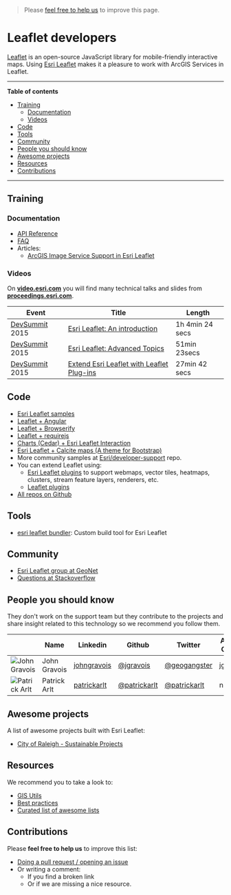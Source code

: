 > Please [feel free to help us](#contributions) to improve this page.

# Leaflet developers
[Leaflet](http://leafletjs.com/) is an open-source JavaScript library for mobile-friendly interactive maps. Using [Esri Leaflet](https://github.com/Esri/esri-leaflet) makes it a pleasure to work with ArcGIS Services in Leaflet.

---

<!-- START doctoc generated TOC please keep comment here to allow auto update -->
<!-- DON'T EDIT THIS SECTION, INSTEAD RE-RUN doctoc TO UPDATE -->
**Table of contents**

- [Training](#training)
  - [Documentation](#documentation)
  - [Videos](#videos)
- [Code](#code)
- [Tools](#tools)
- [Community](#community)
- [People you should know](#people-you-should-know)
- [Awesome projects](#awesome-projects)
- [Resources](#resources)
- [Contributions](#contributions)

<!-- END doctoc generated TOC please keep comment here to allow auto update -->

---

## Training
### Documentation
* [API Reference](http://esri.github.io/esri-leaflet/api-reference/)
* [FAQ](https://github.com/Esri/esri-leaflet#frequently-asked-questions)
* Articles:
  * [ArcGIS Image Service Support in Esri Leaflet](http://tomwayson.com/2014/08/24/arcgis-image-service-support-in-esri-leaflet/)

### Videos
On [**video.esri.com**](http://video.esri.com/search/leaflet) you will find many technical talks and slides from [**proceedings.esri.com**](https://www.google.es/webhp?sourceid=chrome-instant&ion=1&espv=2&ie=UTF-8#q=site%3Aproceedings.esri.com%20leaflet).

|Event|Title|Length|
|---|---|---|
|[DevSummit](http://www.esri.com/events/devsummit) 2015|[Esri Leaflet: An introduction](http://www.esri.com/videos/watch?videoid=4314&channelid=LegacyVideo&isLegacy=true&title=esri-leaflet:-an-introduction)|1h 4min 24 secs
|[DevSummit](http://www.esri.com/events/devsummit) 2015|[Esri Leaflet: Advanced Topics](http://www.esri.com/videos/watch?videoid=4315&channelid=LegacyVideo&isLegacy=true&title=esri-leaflet:-advanced-topics)|51min 23secs
|[DevSummit](http://www.esri.com/events/devsummit) 2015|[Extend Esri Leaflet with Leaflet Plug-ins](http://www.esri.com/videos/watch?videoid=4420&channelid=LegacyVideo&isLegacy=true&title=extend-esri-leaflet-with-leaflet-plug-ins)|27min 42 secs

## Code

* [Esri Leaflet samples](http://esri.github.io/esri-leaflet/examples/)
* [Leaflet + Angular](https://github.com/Esri/developer-support/tree/gh-pages/web-leaflet/angular)
* [Leaflet + Browserify](https://github.com/Esri/developer-support/tree/gh-pages/web-leaflet/browserify)
* [Leaflet + requirejs](https://github.com/Esri/developer-support/tree/gh-pages/web-leaflet/requirejs)
* [Charts (Cedar) + Esri Leaflet Interaction](http://esri.github.io/cedar/examples/bar-map-leaflet-integration.html)
* [Esri Leaflet + Calcite maps (A theme for Bootstrap)](http://esri.github.io/calcite-maps/samples/index.html)
* More community samples at [Esri/developer-support](https://github.com/Esri/developer-support/tree/gh-pages/web-leaflet) repo.
* You can extend Leaflet using:
  * [Esri Leaflet plugins](http://esri.github.io/esri-leaflet/plugins/) to support webmaps, vector tiles, heatmaps, clusters, stream feature layers, renderers, etc.
  * [Leaflet plugins](http://leafletjs.com/plugins.html)
* [All repos on Github](https://github.com/search?q=org%3AEsri+leaflet)

## Tools
* [esri leaflet bundler](https://github.com/Esri/esri-leaflet-bundler): Custom build tool for Esri Leaflet

## Community
* [Esri Leaflet group at GeoNet](https://geonet.esri.com/groups/esri-leaflet)
* [Questions at Stackoverflow](http://stackoverflow.com/search?q=%5Bleaflet%5D+and+%5Barcgis%5D+or+%5Besri-leaflet%5D+or+%5Bleaflet%5D+and+%5Besri%5D+)

## People you should know
They don't work on the support team but they contribute to the projects and share insight related to this technology so we recommend you follow them.

||Name|Linkedin|Github|Twitter|ArcGIS Online|Geonet|Stackoverflow|
|---|---|---|---|---|---|---|---|
|![John Gravois](https://avatars1.githubusercontent.com/u/3011734?v=3&s=50)|John Gravois|[johngravois](https://www.linkedin.com/in/johngravois)|[@jgravois](https://github.com/jgravois)|[@geogangster](https://twitter.com/geogangster)|[jgravois](http://www.arcgis.com/home/search.html?q=owner:jgravois)|[@JGravois-esristaff](https://geonet.esri.com/people/JGravois-esristaff)|[jgravois](http://stackoverflow.com/users/494139/jgravois)|
|![Patrick Arlt](https://avatars2.githubusercontent.com/u/378557?v=3&s=50)|Patrick Arlt|[patrickarlt](https://www.linkedin.com/in/patrickarlt)|[@patrickarlt](https://github.com/patrickarlt)|[@patrickarlt](https://twitter.com/patrickarlt)|n.a.|[@PArlt-esristaff](https://geonet.esri.com/people/PArlt-esristaff)|[patrick-arlt](http://stackoverflow.com/users/449686/patrick-arlt)|

## Awesome projects
A list of awesome projects built with Esri Leaflet:

* [City of Raleigh - Sustainable Projects](http://maps.raleighnc.gov/sustainable/)

## Resources
We recommend you to take a look to:
* [GIS Utils](../../../gis/utils/README.md)
* [Best practices](../../best-practices/README.md)
* [Curated list of awesome lists](https://github.com/sindresorhus/awesome)

## Contributions
Please **feel free to help us** to improve this list:

* [Doing a pull request / opening an issue](https://github.com/hhkaos/awesome-arcgis#contributions)
* Or writing a comment:
  * If you find a broken link
  * Or if we are missing a nice resource.
